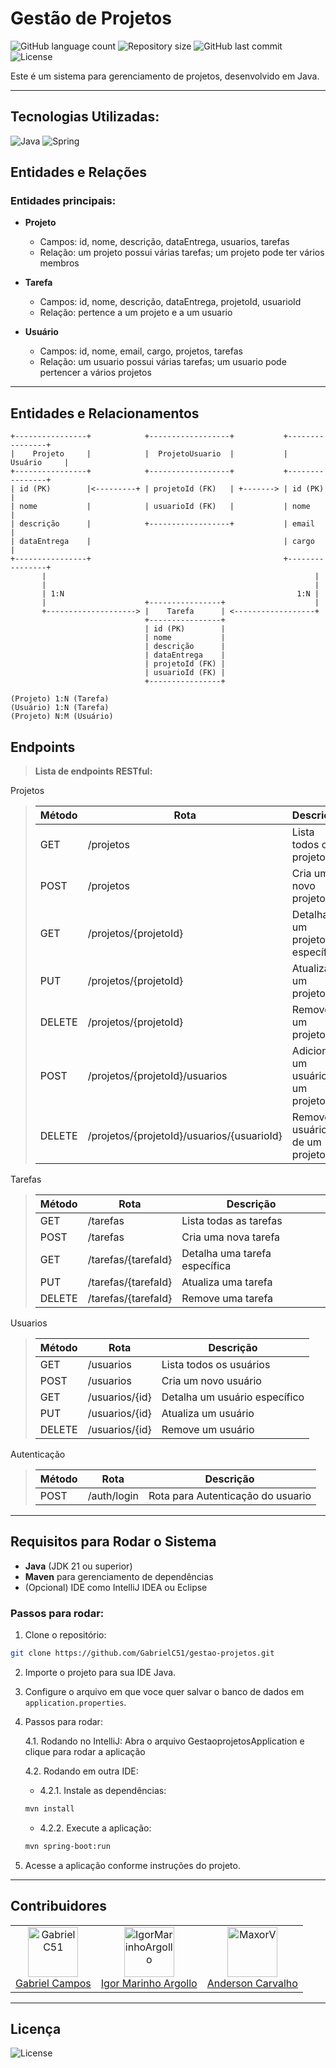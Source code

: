 # Gestão de Projetos

<p>
  <img alt="GitHub language count" src="https://img.shields.io/github/languages/count/igormarinhoargollo/recipe-app?color=%2304D361">

  <img alt="Repository size" src="https://img.shields.io/github/repo-size/igormarinhoargollo/recipe-app">
  
  <img alt="GitHub last commit" src="https://img.shields.io/github/last-commit/igormarinhoargollo/recipe-app">
    
  <img alt="License" src="https://img.shields.io/badge/license-MIT-brightgreen">
</p>

Este é um sistema para gerenciamento de projetos, desenvolvido em Java.

---

## Tecnologias Utilizadas:

<img alt="Java" src="https://img.shields.io/badge/Java-ED8B00?style=flat&logo=openjdk&logoColor=white" /> <img alt="Spring" src="https://img.shields.io/badge/Spring-6DB33F?style=flat&logo=spring&logoColor=white" />

## Entidades e Relações

### Entidades principais:

- **Projeto**
  - Campos: id, nome, descrição, dataEntrega, usuarios, tarefas
  - Relação: um projeto possui várias tarefas; um projeto pode ter vários membros

- **Tarefa**
  - Campos: id, nome, descrição, dataEntrega, projetoId, usuarioId
  - Relação: pertence a um projeto e a um usuario

- **Usuário**
  - Campos: id, nome, email, cargo, projetos, tarefas
  - Relação: um usuario possui várias tarefas; um usuario pode pertencer a vários projetos

---

## Entidades e Relacionamentos

```
+----------------+            +------------------+           +----------------+
|    Projeto     |            |  ProjetoUsuario  |           |    Usuário     |
+----------------+            +------------------+           +----------------+
| id (PK)        |<---------+ | projetoId (FK)   | +-------> | id (PK)        |
| nome           |            | usuarioId (FK)   |           | nome           |
| descrição      |            +------------------+           | email          |
| dataEntrega    |                                           | cargo          |
+----------------+                                           +----------------+
       |                                                            |
       |                                                            |
       | 1:N                                                    1:N |
       |                      +----------------+                    |
       +--------------------> |    Tarefa      | <------------------+
                              +----------------+
                              | id (PK)        |
                              | nome           |
                              | descrição      |
                              | dataEntrega    |
                              | projetoId (FK) |
                              | usuarioId (FK) |
                              +----------------+

(Projeto) 1:N (Tarefa)
(Usuário) 1:N (Tarefa)
(Projeto) N:M (Usuário)
```

## Endpoints

> **Lista de endpoints RESTful:**

Projetos
> | Método | Rota                    | Descrição                               |
> |--------|-------------------------|-----------------------------------------|
> | GET    | /projetos               | Lista todos os projetos                 |
> | POST   | /projetos               | Cria um novo projeto                    |
> | GET    | /projetos/{projetoId}          | Detalha um projeto específico           |
> | PUT    | /projetos/{projetoId}          | Atualiza um projeto                     |
> | DELETE | /projetos/{projetoId}          | Remove um projeto                       |
> | POST   | /projetos/{projetoId}/usuarios | Adiciona um usuário a um projeto        |
> | DELETE | /projetos/{projetoId}/usuarios/{usuarioId} | Remove usuário de um projeto  |

Tarefas
> | Método | Rota                    | Descrição                               |
> |--------|-------------------------|-----------------------------------------|
> | GET    | /tarefas                | Lista todas as tarefas                  |
> | POST   | /tarefas                | Cria uma nova tarefa                    |
> | GET    | /tarefas/{tarefaId}           | Detalha uma tarefa específica           |
> | PUT    | /tarefas/{tarefaId}           | Atualiza uma tarefa                     |
> | DELETE | /tarefas/{tarefaId}           | Remove uma tarefa                       |

Usuarios
> | Método | Rota                    | Descrição                               |
> |--------|-------------------------|-----------------------------------------|
> | GET    | /usuarios               | Lista todos os usuários                 |
> | POST   | /usuarios               | Cria um novo usuário                    |
> | GET    | /usuarios/{id}          | Detalha um usuário específico           |
> | PUT    | /usuarios/{id}          | Atualiza um usuário                     |
> | DELETE | /usuarios/{id}          | Remove um usuário                       |

Autenticação
> | Método | Rota                    | Descrição                               |
> |--------|-------------------------|-----------------------------------------|
> | POST   | /auth/login             | Rota para Autenticação do usuario       |

---

## Requisitos para Rodar o Sistema

- **Java** (JDK 21 ou superior)
- **Maven** para gerenciamento de dependências
- (Opcional) IDE como IntelliJ IDEA ou Eclipse

### Passos para rodar:

1. Clone o repositório:
```bash
git clone https://github.com/GabrielC51/gestao-projetos.git
```

2. Importe o projeto para sua IDE Java.
   
3. Configure o arquivo em que voce quer salvar o banco de dados em `application.properties`.
   
4. Passos para rodar:

   4.1. Rodando no IntelliJ: Abra o arquivo GestaoprojetosApplication e clique para rodar a aplicação

   4.2. Rodando em outra IDE:
   
      * 4.2.1. Instale as dependências:
   
      ```bash
      mvn install
      ```
      
      * 4.2.2. Execute a aplicação:
   
      ```bash
      mvn spring-boot:run
      ```
     
6. Acesse a aplicação conforme instruções do projeto.

---

## Contribuidores

<table>
  <tr>
    <td align="center"><a href="https://github.com/GabrielC51"><img src="https://avatars.githubusercontent.com/u/74744767?v=4" width="80" alt="GabrielC51"/><br/>Gabriel Campos</a></td>
    <td align="center"><a href="https://github.com/IgorMarinhoArgollo"><img src="https://avatars.githubusercontent.com/u/85767736?v=4" width="80" alt="IgorMarinhoArgollo"/><br/>Igor Marinho Argollo</a></td>
    <td align="center"><a href="https://github.com/MaxorV"><img src="https://avatars.githubusercontent.com/u/45106245?v=4" width="80" alt="MaxorV"/><br/>Anderson Carvalho</a></td>
  </tr>
</table>

---

## Licença

  <img alt="License" src="https://img.shields.io/badge/license-MIT-brightgreen"><br><br>
